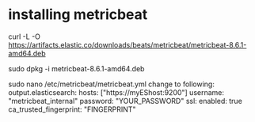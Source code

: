 # installing metricbeat
curl -L -O https://artifacts.elastic.co/downloads/beats/metricbeat/metricbeat-8.6.1-amd64.deb 

sudo dpkg -i metricbeat-8.6.1-amd64.deb

sudo nano /etc/metricbeat/metricbeat.yml
change to following:
output.elasticsearch:
  hosts: ["https://myEShost:9200"]
  username: "metricbeat_internal"
  password: "YOUR_PASSWORD" 
  ssl:
    enabled: true
    ca_trusted_fingerprint: "FINGERPRINT"
    
